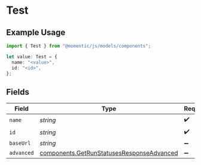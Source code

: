 # Test

## Example Usage

```typescript
import { Test } from "@momentic/js/models/components";

let value: Test = {
  name: "<value>",
  id: "<id>",
};
```

## Fields

| Field                                                                                                  | Type                                                                                                   | Required                                                                                               | Description                                                                                            |
| ------------------------------------------------------------------------------------------------------ | ------------------------------------------------------------------------------------------------------ | ------------------------------------------------------------------------------------------------------ | ------------------------------------------------------------------------------------------------------ |
| `name`                                                                                                 | *string*                                                                                               | :heavy_check_mark:                                                                                     | N/A                                                                                                    |
| `id`                                                                                                   | *string*                                                                                               | :heavy_check_mark:                                                                                     | N/A                                                                                                    |
| `baseUrl`                                                                                              | *string*                                                                                               | :heavy_minus_sign:                                                                                     | N/A                                                                                                    |
| `advanced`                                                                                             | [components.GetRunStatusesResponseAdvanced](../../models/components/getrunstatusesresponseadvanced.md) | :heavy_minus_sign:                                                                                     | N/A                                                                                                    |